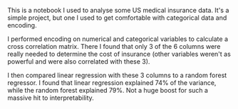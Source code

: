 This is a notebook I used to analyse some US medical insurance data. It's a simple project, but one I used to get comfortable with categorical data and encoding.

I performed encoding on numerical and categorical variables to calculate a cross correlation matrix. There I found that only 3 of the 6 columns were really needed to determine the cost of insurance (other variables weren't as powerful and were also correlated with these 3).

I then compared linear regression with these 3 columns to a random forest regressor. I found that linear regression explained 74% of the variance, while the random forest explained 79%. Not a huge boost for such a massive hit to interpretability.

